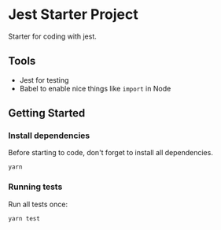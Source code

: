# Jest Starter Project

Starter for coding with jest.

## Tools

- Jest for testing
- Babel to enable nice things like `import` in Node

## Getting Started


### Install dependencies

Before starting to code, don't forget to install all dependencies.

```shell
yarn
```

### Running tests

Run all tests once:

```shell
yarn test
```
